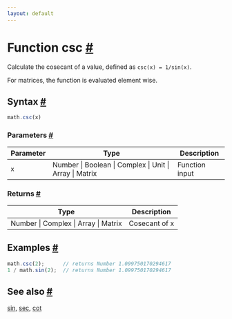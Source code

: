 ```yaml
---
layout: default
---
```


<h1 id="function-csc">Function csc <a href="#function-csc" title="Permalink">#</a></h1>

Calculate the cosecant of a value, defined as `csc(x) = 1/sin(x)`.

For matrices, the function is evaluated element wise.


<h2 id="syntax">Syntax <a href="#syntax" title="Permalink">#</a></h2>

```js
math.csc(x)
```

<h3 id="parameters">Parameters <a href="#parameters" title="Permalink">#</a></h3>

Parameter | Type | Description
--------- | ---- | -----------
`x` | Number &#124; Boolean &#124; Complex &#124; Unit &#124; Array &#124; Matrix | Function input

<h3 id="returns">Returns <a href="#returns" title="Permalink">#</a></h3>

Type | Description
---- | -----------
Number &#124; Complex &#124; Array &#124; Matrix | Cosecant of x


<h2 id="examples">Examples <a href="#examples" title="Permalink">#</a></h2>

```js
math.csc(2);      // returns Number 1.099750170294617
1 / math.sin(2);  // returns Number 1.099750170294617
```


<h2 id="see-also">See also <a href="#see-also" title="Permalink">#</a></h2>

[sin](sin.html),
[sec](sec.html),
[cot](cot.html)


<!-- Note: This file is automatically generated from source code comments. Changes made in this file will be overridden. -->
